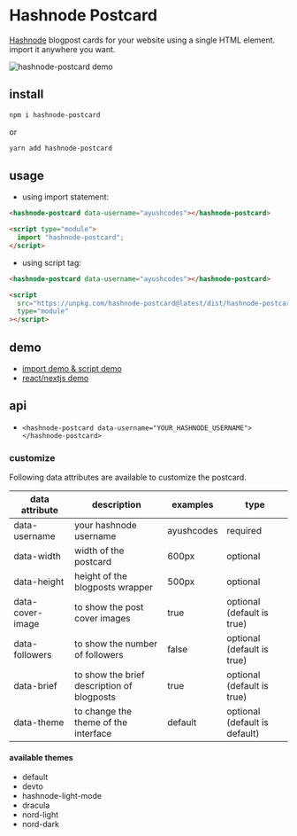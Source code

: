 # Hashnode Postcard

[Hashnode](https://hashnode.com/) blogpost cards for your website using a single HTML element. import it anywhere you want.

![hashnode-postcard demo](https://ik.imagekit.io/ayu/hashnode-postcard-demo_wRLT1g_-o.png?updatedAt=1626945637219)

## install

```bash
npm i hashnode-postcard
```

or

```bash
yarn add hashnode-postcard
```

## usage

- using import statement:

```html
<hashnode-postcard data-username="ayushcodes"></hashnode-postcard>

<script type="module">
  import "hashnode-postcard";
</script>
```

- using script tag:

```html
<hashnode-postcard data-username="ayushcodes"></hashnode-postcard>

<script
  src="https://unpkg.com/hashnode-postcard@latest/dist/hashnode-postcard.umd.js"
  type="module"
></script>
```

## demo

- [import demo & script demo](https://stackblitz.com/edit/hashnode-postcard-demo?file=index.html,index.js)
- [react/nextjs demo](https://stackblitz.com/edit/hashnode-postcard-react-nextjs-demo?file=pages%2Findex.js)

## api

- `<hashnode-postcard data-username="YOUR_HASHNODE_USERNAME"></hashnode-postcard>`

### customize

Following data attributes are available to customize the postcard.

| data attribute   | description                                | examples   | type                          |
| ---------------- | ------------------------------------------ | ---------- | ----------------------------- |
| data-username    | your hashnode username                     | ayushcodes | required                      |
| data-width       | width of the postcard                      | 600px      | optional                      |
| data-height      | height of the blogposts wrapper            | 500px      | optional                      |
| data-cover-image | to show the post cover images              | true       | optional (default is true)    |
| data-followers   | to show the number of followers            | false      | optional (default is true)    |
| data-brief       | to show the brief description of blogposts | true       | optional (default is true)    |
| data-theme       | to change the theme of the interface       | default    | optional (default is default) |

#### available themes

- default
- devto
- hashnode-light-mode
- dracula
- nord-light
- nord-dark
